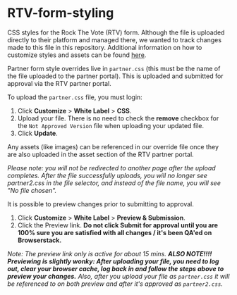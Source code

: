 # RTV-form-styling
CSS styles for the Rock The Vote (RTV) form. Although the file is uploaded directly to their platform and managed there, we wanted to track changes made to this file in this repository. Additional information on how to customize styles and assets can be found [here](https://www.rockthevote.org/programs-and-partner-resources/tech-for-civic-engagement/partner-ovr-tool-faqs/partner-ovr-tool-faqs/).

Partner form style overrides live in `partner.css` (this must be the name of the file uploaded to the partner portal). This is uploaded and submitted for approval via the RTV partner portal. 

To upload the `partner.css` file, you must login:

1. Click **Customize** > **White Label** > **CSS**. 
2. Upload your file. There is no need to check the **remove** checkbox for the `Not Approved Version` file when uploading your updated file.
3. Click **Update**. 

Any assets (like images) can be referenced in our override file once they are also uploaded in the asset section of the RTV partner portal.

_Please note: you will not be redirected to another page after the upload completes. After the file successfully uploads, you will no longer see partner2.css in the file selector, and instead of the file name, you will see "No file chosen"._

It is possible to preview changes prior to submitting to approval. 

1. Click **Customize** > **White Label** > **Preview & Submission**. 
2. Click the Preview link. **Do not click Submit for approval until you are 100% sure you are satisfied with all changes / it's been QA'ed on Browserstack.**

_Note: The preview link only is active for about 15 mins. **ALSO NOTE!!!! Previewing is slightly wonky: After uploading your file, you need to log out, clear your browser cache, log back in and follow the steps above to preview your changes.** Also, after you upload your file as `partner.css` it will be referenced to on both preview and after it's approved as `partner2.css`._